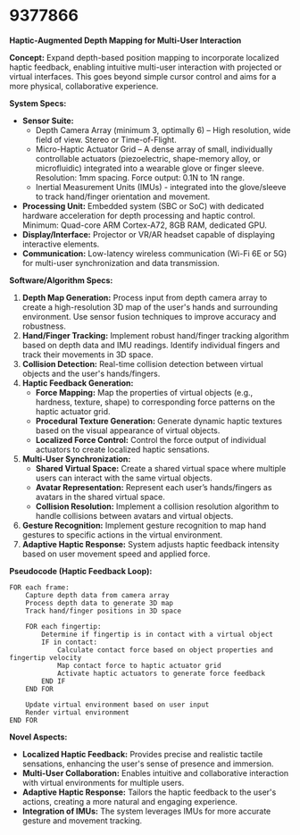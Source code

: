# 9377866

**Haptic-Augmented Depth Mapping for Multi-User Interaction**

**Concept:** Expand depth-based position mapping to incorporate localized haptic feedback, enabling intuitive multi-user interaction with projected or virtual interfaces. This goes beyond simple cursor control and aims for a more physical, collaborative experience.

**System Specs:**

*   **Sensor Suite:**
    *   Depth Camera Array (minimum 3, optimally 6) – High resolution, wide field of view.  Stereo or Time-of-Flight.
    *   Micro-Haptic Actuator Grid –  A dense array of small, individually controllable actuators (piezoelectric, shape-memory alloy, or microfluidic) integrated into a wearable glove or finger sleeve.  Resolution: 1mm spacing. Force output: 0.1N to 1N range.
    *   Inertial Measurement Units (IMUs) - integrated into the glove/sleeve to track hand/finger orientation and movement.
*   **Processing Unit:** Embedded system (SBC or SoC) with dedicated hardware acceleration for depth processing and haptic control. Minimum: Quad-core ARM Cortex-A72, 8GB RAM, dedicated GPU.
*   **Display/Interface:**  Projector or VR/AR headset capable of displaying interactive elements.
*   **Communication:** Low-latency wireless communication (Wi-Fi 6E or 5G) for multi-user synchronization and data transmission.

**Software/Algorithm Specs:**

1.  **Depth Map Generation:**  Process input from depth camera array to create a high-resolution 3D map of the user's hands and surrounding environment. Use sensor fusion techniques to improve accuracy and robustness.
2.  **Hand/Finger Tracking:**  Implement robust hand/finger tracking algorithm based on depth data and IMU readings.  Identify individual fingers and track their movements in 3D space.
3.  **Collision Detection:**  Real-time collision detection between virtual objects and the user's hands/fingers.
4.  **Haptic Feedback Generation:**
    *   **Force Mapping:** Map the properties of virtual objects (e.g., hardness, texture, shape) to corresponding force patterns on the haptic actuator grid.
    *   **Procedural Texture Generation:** Generate dynamic haptic textures based on the visual appearance of virtual objects.
    *   **Localized Force Control:** Control the force output of individual actuators to create localized haptic sensations.
5.  **Multi-User Synchronization:**
    *   **Shared Virtual Space:** Create a shared virtual space where multiple users can interact with the same virtual objects.
    *   **Avatar Representation:** Represent each user’s hands/fingers as avatars in the shared virtual space.
    *   **Collision Resolution:** Implement a collision resolution algorithm to handle collisions between avatars and virtual objects.
6.  **Gesture Recognition:** Implement gesture recognition to map hand gestures to specific actions in the virtual environment.
7.  **Adaptive Haptic Response:** System adjusts haptic feedback intensity based on user movement speed and applied force.

**Pseudocode (Haptic Feedback Loop):**

```
FOR each frame:
    Capture depth data from camera array
    Process depth data to generate 3D map
    Track hand/finger positions in 3D space

    FOR each fingertip:
        Determine if fingertip is in contact with a virtual object
        IF in contact:
            Calculate contact force based on object properties and fingertip velocity
            Map contact force to haptic actuator grid
            Activate haptic actuators to generate force feedback
        END IF
    END FOR

    Update virtual environment based on user input
    Render virtual environment
END FOR
```

**Novel Aspects:**

*   **Localized Haptic Feedback:**  Provides precise and realistic tactile sensations, enhancing the user's sense of presence and immersion.
*   **Multi-User Collaboration:**  Enables intuitive and collaborative interaction with virtual environments for multiple users.
*   **Adaptive Haptic Response:**  Tailors the haptic feedback to the user's actions, creating a more natural and engaging experience.
*   **Integration of IMUs:** The system leverages IMUs for more accurate gesture and movement tracking.